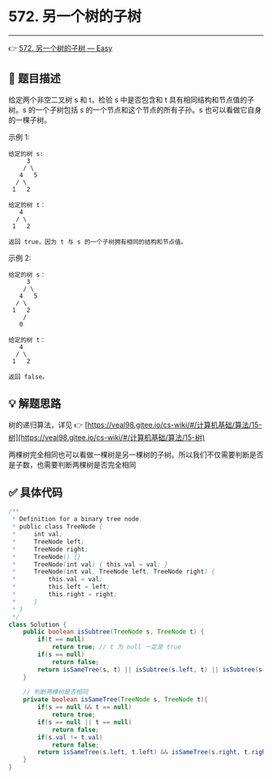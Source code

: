 # 572. 另一个树的子树

---

👉 [572. 另一个树的子树 — Easy](https://leetcode-cn.com/problems/subtree-of-another-tree/)

## 📜 题目描述

给定两个非空二叉树 s 和 t，检验 s 中是否包含和 t 具有相同结构和节点值的子树。s 的一个子树包括 s 的一个节点和这个节点的所有子孙。s 也可以看做它自身的一棵子树。

示例 1:

```
给定的树 s:
     3
    / \
   4   5
  / \
 1   2
 
给定的树 t：
   4 
  / \
 1   2
 
返回 true，因为 t 与 s 的一个子树拥有相同的结构和节点值。
```

示例 2:

```
给定的树 s：
     3
    / \
   4   5
  / \
 1   2
    /
   0
   
给定的树 t：
   4
  / \
 1   2
 
返回 false。
```

## 💡 解题思路

树的递归算法，详见 👉 [https://veal98.gitee.io/cs-wiki/#/计算机基础/算法/15-树](https://veal98.gitee.io/cs-wiki/#/计算机基础/算法/15-树)

两棵树完全相同也可以看做一棵树是另一棵树的子树。所以我们不仅需要判断是否是子数，也需要判断两棵树是否完全相同


## ✅  具体代码 


```java
/**
 * Definition for a binary tree node.
 * public class TreeNode {
 *     int val;
 *     TreeNode left;
 *     TreeNode right;
 *     TreeNode() {}
 *     TreeNode(int val) { this.val = val; }
 *     TreeNode(int val, TreeNode left, TreeNode right) {
 *         this.val = val;
 *         this.left = left;
 *         this.right = right;
 *     }
 * }
 */
class Solution {
    public boolean isSubtree(TreeNode s, TreeNode t) {
        if(t == null)
            return true; // t 为 null 一定是 true
        if(s == null)
            return false;
        return isSameTree(s, t) || isSubtree(s.left, t) || isSubtree(s.right, t);
    }
    
    // 判断两棵树是否相同
    private boolean isSameTree(TreeNode s, TreeNode t){
        if(s == null && t == null)
            return true;
        if(s == null || t == null)
            return false;
        if(s.val != t.val)
            return false;
        return isSameTree(s.left, t.left) && isSameTree(s.right, t.right);
    }
}
```

